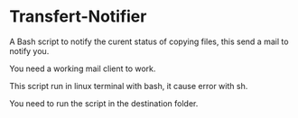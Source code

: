 # Transfert-Notifier
A Bash script to notify the curent status of copying files, this send a mail to notify you. 

You need a working mail client to work.

This script run in linux terminal with bash, it cause error with sh.

You need to run the script in the destination folder.

